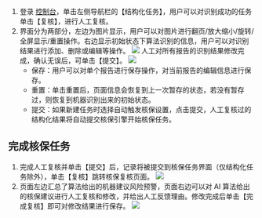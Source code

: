 1. 登录 [控制台](https://console.cloud.tencent.com/cii)，单击左侧导航栏的【结构化任务】，用户可以对识别成功的任务单击【复核】，进行人工复核。
2. 界面分为两部分，左边为图片显示，用户可以对图片进行翻页/放大缩小/旋转/全屏显示/重置操作。右边显示初始状态下算法识别的信息，用户可以对识别结果进行添加、删除或编辑等操作。
![](https://main.qcloudimg.com/raw/ae8f5467f7da09e8451ca383684edee9.png)
人工对所有报告的识别结果修改完成，确认无误后，可单击【提交】。
![](https://main.qcloudimg.com/raw/aad7ec8f1ec5f696e5f600a817ce2eb4.png)
	- 保存：用户可以对单个报告进行保存操作，对当前报告的编辑信息进行保存。
	- 重置：单击重置后，页面信息会恢复到上一次暂存的状态，若没有暂存过，则恢复到机器识别出来的初始状态。
	- 提交：如果新建任务时选择自动触发核保设置，点击提交，人工复核过的结构化结果将自动提交核保引擎开始核保任务。



## 完成核保任务

1. 完成人工复核并单击【提交】后，记录将被提交到核保任务界面（仅结构化任务除外），单击【复核】跳转核保复核页面。
![](https://main.qcloudimg.com/raw/a0b6faa8e53668ee4ff8c9419ef39f5d.png)
2. 页面左边汇总了算法给出的机器建议风险预警，页面右边可以对 AI 算法给出的核保建议进行人工复核和修改，并给出人工反馈理由。修改完成后单击【完成复核】即可对修改结果进行保存。
![](https://main.qcloudimg.com/raw/5074e47f5ae312a91e8e69f66cfb1743.png)